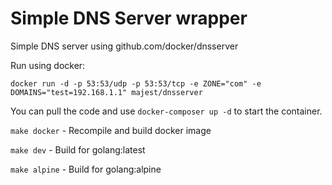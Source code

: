 Simple DNS Server wrapper
==========

Simple DNS server using github.com/docker/dnsserver

Run using docker:

`docker run -d -p 53:53/udp -p 53:53/tcp -e ZONE="com" -e DOMAINS="test=192.168.1.1" majest/dnsserver`

You can pull the code and use `docker-composer up -d` to start the container.

`make docker` - Recompile and build docker image

`make dev` - Build for golang:latest

`make alpine` - Build for golang:alpine
